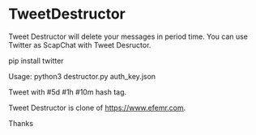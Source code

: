 # TweetDestructor

Tweet Destructor will delete your messages in period time.
You can use Twitter as ScapChat with Tweet Desructor.

pip install twitter

Usage:
  python3 destructor.py auth_key.json

Tweet with #5d #1h #10m hash tag.


Tweet Destructor is clone of https://www.efemr.com.

Thanks
